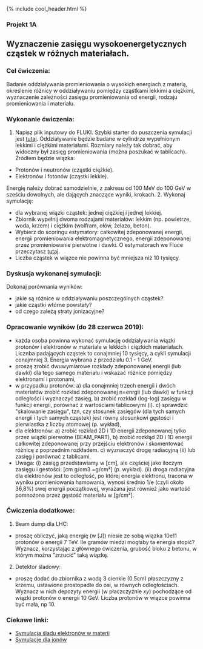 {% include cool_header.html %}

### Projekt 1A
## Wyznaczenie zasięgu wysokoenergetycznych cząstek w różnych materiałach.
### Cel ćwiczenia:
Badanie oddziaływania promieniowania o wysokich energiach z materią, określenie różnicy w oddziaływaniu pomiędzy cząstkami lekkimi a ciężkimi, wyznaczenie zależności zasięgu promieniowania od energii, rodzaju promieniowania i materiału.

### Wykonanie ćwiczenia:
1. Napisz plik inputowy do FLUKI. Szybki starter do puszczenia symulacji jest [tutaj](https://agnieszkamucha.github.io/OPJzM/Start.html).
 Oddziaływanie będzie badane w cylindrze wypełnionym lekkimi i ciężkimi materiałami. Rozmiary należy tak dobrać, aby widoczny był zasięg promieniowania (można poszukać w tablicach). Źródłem będzie wiązka:
- Protonów i neutronów (cząstki ciężkie).
- Elektronów i fotonów (cząstki lekkie).

Energię należy dobrać samodzielnie, z zakresu od 100 MeV do 100 GeV w sześciu dowolnych, ale dających znaczące wyniki, krokach. 
2. Wykonaj symulację:
- dla wybranej wiązki cząstek: jednej ciężkiej i jednej lekkiej. 
- Zbiornik wypełnij dwoma rodzajami materiałów: lekkim (np. powietrze, woda, krzem) i ciężkim (wolfram, ołów, żelazo, beton). 
- Wybierz do scoringu estymatory: całkowitej zdeponowanej energii, energii promieniowania elektromagnetycznego, energii zdeponowanej przez promieniowanie pierwotne i dawki. O estymatorach we Fluce przeczytasz [tutaj](https://agnieszkamucha.github.io/OPJzM/Estymatory.html).
- Liczba cząstek w wiązce nie powinna być mniejsza niż 10 tysięcy.

### Dyskusja wykonanej symulacji:
Dokonaj porównania wyników:
- jakie są różnice w oddziaływaniu poszczególnych cząstek? 
- jakie cząstki wtórne powstały?
- od czego zależą straty jonizacyjne?

### Opracowanie wyników (do 28 czerwca 2019):
- każda osoba powinna wykonać symulację oddziaływania wiązki protonów i elektronów w materiale w lekkich i cięzkich materiałach. Licznba padających cząstek to conajmniej 10 tysięcy, a cykli symulacji conajmniej 3. Energia wybrana z przedziału 0.1 - 1 GeV.
- proszę zrobić dwuwymiarowe rozkłady zdeponowanej energii (lub dawki) dla tego samego materiału i wskazać różnice pomiędzy elektronami i protonami, 
- w przypadku protonów:
a) dla conajmniej trzech energii i dwóch materiałów zrobić rozkład zdeponowanej n=enrgii (lub dawki) w funkcji odległości i  wyznaczyć zasięg,
b) zrobić rozkład (log-log) zasięgu w funkcji energii, porównać z wartościami tablicowymi (i).
c) sprawdzić "skalowanie zasięgu", tzn, czy stosunek zasięgów (dla tych samych energii i tych samych cząstek) jest równy stosunkowi gęstości i pierwiastka z liczby atomowej (p. wykład), 
- dla elektronów:
a) zrobić rozkład 2D i 1D energii zdeponowanej tylko przez wiązki pierwotne (BEAM_PART),
b) zrobić rozkłąd 2D i 1D energii całkowitej zdeponowanej przy przejściu elektronów i skomentować różnicę z poprzednim rozkładem. 
c) wyznaczyć drogę radiacyjną (ii) lub zasięg i porównać z tablicami.
- Uwaga: 
(i) zasięg przedstawiamy w [cm], ale częściej jako iloczym zasięgu i gestości: [cm g/cm3 =g/cm²] (p. wykład).
(ii) droga radiacyjna dla elektronów jest to odległość, po której energia elektronu, tracona w wyniku promieniowania hamowania, wynosi średnio 1/e (czyli około 36,8%) swej energii początkowej, wyrażana jest również jako wartość pomnożona przez gęstość materiału w [g/cm²]. 

### Ćwiczenia dodatkowe:
1. Beam dump dla LHC:
- proszę obliczyć, jaką energię (w [J]) niesie ze sobą wiązka 10e11 protonów o energii 7 TeV. Ile gramów miedzi mogłaby ta energia stopić? Wyznacz, korzystając z głównego ćwiczenia, grubość bloku z betonu, w którym można "zrzucić" taką wiązkę. 
2. Detektor śladowy:
- proszę dodać do zbiornika z wodą 3 cienkie (0.5cm) płaszczyzny z krzemu, ustawione prostopadle do osi, w równych odległościach. Wyznacz w nich depozyty energii (w płaczczyźnie _xy_) pochodzące od wiązki protonów o energii 10 GeV. Liczba protonów w wiązce powinna być mała, np 10.

### Ciekawe linki:
- [Symulacja śladu elektronów w materii](http://www.slac.stanford.edu/~rfc/egs/advtool.html)
- [Symulacje dla jonów](http://www.srim.org/#SRIM)
